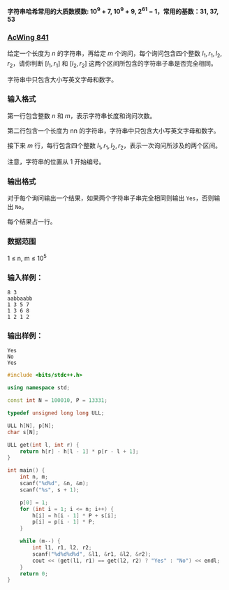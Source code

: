 **字符串哈希常用的大质数模数:  $10^9+7$, $10^9+9$, $2^{61}−1$，常用的基数：$31$, $37$, $53$**
### [AcWing 841](https://www.acwing.com/problem/content/843/)

给定一个长度为 $n$ 的字符串，再给定 $m$ 个询问，每个询问包含四个整数 $l_1,r_1,l_2,r_2$，请你判断 $[l_1, r_1]$ 和 $[l_2, r_2]$ 这两个区间所包含的字符串子串是否完全相同。

字符串中只包含大小写英文字母和数字。

### **输入格式**

第一行包含整数 $n$ 和 $m$，表示字符串长度和询问次数。

第二行包含一个长度为 nn 的字符串，字符串中只包含大小写英文字母和数字。

接下来 $m$ 行，每行包含四个整数 $l_1,r_1,l_2,r_2$，表示一次询问所涉及的两个区间。

注意，字符串的位置从 $1$ 开始编号。

### **输出格式**

对于每个询问输出一个结果，如果两个字符串子串完全相同则输出 `Yes`，否则输出 `No`。

每个结果占一行。

### **数据范围**

1 ≤ n, m ≤ $10^5$

### **输入样例：**

```
8 3
aabbaabb
1 3 5 7
1 3 6 8
1 2 1 2
```

### **输出样例：**

```
Yes
No
Yes
```

```cpp
#include <bits/stdc++.h>

using namespace std;

const int N = 100010, P = 13331;

typedef unsigned long long ULL;

ULL h[N], p[N];
char s[N];

ULL get(int l, int r) {
    return h[r] - h[l - 1] * p[r - l + 1];
}

int main() {
    int n, m;
    scanf("%d%d", &n, &m);
    scanf("%s", s + 1);

    p[0] = 1;
    for (int i = 1; i <= n; i++) {
        h[i] = h[i - 1] * P + s[i];
        p[i] = p[i - 1] * P;
    }

    while (m--) {
        int l1, r1, l2, r2;
        scanf("%d%d%d%d", &l1, &r1, &l2, &r2);
        cout << (get(l1, r1) == get(l2, r2) ? "Yes" : "No") << endl;
    }
    return 0;
}
```